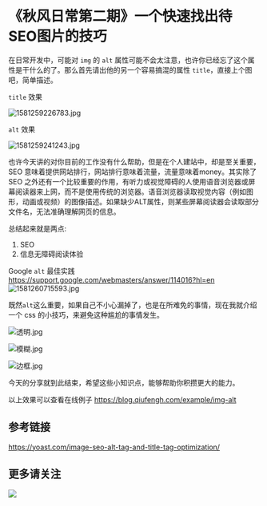 # 《秋风日常第二期》一个快速找出待SEO图片的技巧

在日常开发中，可能对 `img` 的 `alt` 属性可能不会太注意，也许你已经忘了这个属性是干什么的了。那么首先请出他的另一个容易搞混的属性 `title`，直接上个图吧，简单描述。

`title` 效果

![1581259226783.jpg](https://s3.qiufengh.com/blog/1581259226783.jpg)


`alt` 效果

![1581259241243.jpg](https://s3.qiufengh.com/blog/1581259241243.jpg)


也许今天讲的对你目前的工作没有什么帮助，但是在个人建站中，却是至关重要，SEO 意味着提供网站排行，网站排行意味着流量，流量意味着money。其实除了 SEO 之外还有一个比较重要的作用，有听力或视觉障碍的人使用语音浏览器或屏幕阅读器来上网，而不是使用传统的浏览器。语音浏览器读取视觉内容（例如图形，动画或视频）的图像描述。如果缺少ALT属性，则某些屏幕阅读器会读取部分文件名，无法准确理解网页的信息。

总结起来就是两点: 

1. SEO
2. 信息无障碍阅读体验


Google `alt` 最佳实践 https://support.google.com/webmasters/answer/114016?hl=en
![1581260715593.jpg](https://s3.qiufengh.com/blog/1581260715593.jpg)

既然`alt`这么重要，如果自己不小心漏掉了，也是在所难免的事情，现在我就介绍一个 css 的小技巧，来避免这种尴尬的事情发生。

![透明.jpg](https://s3.qiufengh.com/blog/透明.jpg)

![模糊.jpg](https://s3.qiufengh.com/blog/模糊.jpg)

![边框.jpg](https://s3.qiufengh.com/blog/边框.jpg)

今天的分享就到此结束，希望这些小知识点，能够帮助你积攒更大的能力。

以上效果可以查看在线例子
https://blog.qiufengh.com/example/img-alt


## 参考链接
https://yoast.com/image-seo-alt-tag-and-title-tag-optimization/

## 更多请关注

![](https://s3.qiufengh.com/blog/erweima.jpg)
